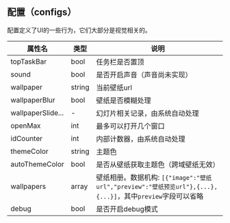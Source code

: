 ## 配置（configs）

配置定义了UI的一些行为，它们大部分是视觉相关的。

| 属性名                  | 类型   | 说明                                                         |
| ----------------------- | ------ | ------------------------------------------------------------ |
| topTaskBar              | bool   | 任务栏是否置顶                                               |
| sound                   | bool   | 是否开启声音（声音尚未实现）                                 |
| wallpaper               | string | 当前壁纸url                                                  |
| wallpaperBlur           | bool   | 壁纸是否模糊处理                                             |
| wallpaperSlide...       | -      | 幻灯片相关记录，由系统自动处理                               |
| openMax                 | int    | 最多可以打开几个窗口                                         |
| idCounter               | int    | 内部计数器，由系统自动处理                                   |
| themeColor              | string | 主题色                                                       |
| autoThemeColor          | bool   | 是否从壁纸获取主题色（跨域壁纸无效）                         |
| wallpapers              | array  | 壁纸相册。数据机构: `[{"image":"壁纸url","preview":"壁纸预览url"},{...},{...}]`，其中`preview`字段可以省略 |
| debug                   | bool   | 是否开启debug模式                                            |

